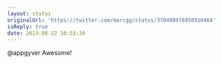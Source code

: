 ```yaml
---
layout: status
originalUrl: 'https://twitter.com/marcgg/status/370498976958910464'
isReply: true
date: 2013-08-22 10:53:34
---
```


@appgyver Awesome!
